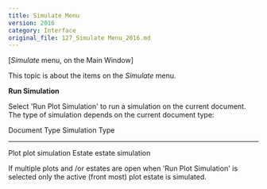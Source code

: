 ```yaml
---
title: Simulate Menu
version: 2016
category: Interface
original_file: 127_Simulate Menu_2016.md
---
```


[*Simulate* menu, on the Main Window]

This topic is about the items on the *Simulate* menu.

**Run Simulation**

Select 'Run Plot Simulation' to run a simulation on the current
document. The type of simulation depends on the current document type:

  Document Type   Simulation Type
  --------------- -------------------
  Plot            plot simulation
  Estate          estate simulation

If multiple plots and /or estates are open when 'Run Plot Simulation'
is selected only the active (front most) plot estate is simulated.
